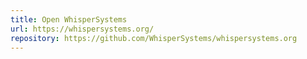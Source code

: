 ```yaml
---
title: Open WhisperSystems
url: https://whispersystems.org/
repository: https://github.com/WhisperSystems/whispersystems.org
---
```

